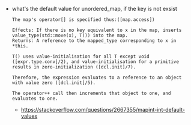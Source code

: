 * what's the default value for unordered_map, if the key is not exsist
  ```
  The map's operator[] is specified thus:([map.access])

  Effects: If there is no key equivalent to x in the map, inserts value_type(std::move(x), T()) into the map.
  Returns: A reference to the mapped_type corresponding to x in *this.

  T() uses value-initialisation for all T except void ([expr.type.conv]/2), and value-initialisation for a primitive results in zero-initialization ([dcl.init]/7).

  Therefore, the expression evaluates to a reference to an object with value zero ([dcl.init]/5).

  The operator++ call then increments that object to one, and evaluates to one.
  ```
  * https://stackoverflow.com/questions/2667355/mapint-int-default-values
